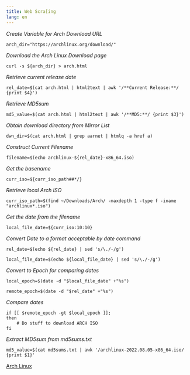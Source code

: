 ```yaml
---
title: Web Scra[ing
lang: en
---
```


*Create Variable for Arch Download URL*

`arch_dir="https://archlinux.org/download/"`

*Download the Arch Linux Download page*

`curl -s ${arch_dir} > arch.html`

*Retrieve current release date*

`rel_date=$(cat arch.html | html2text | awk '/**Current Release:**/ {print $4}')`

*Retrieve MD5sum*

`md5_value=$(cat arch.html | html2text | awk '/**MD5:**/ {print $3}')`

*Obtain download directory from Mirror List*

`dwn_dir=$(cat arch.html | grep aarnet | htmlq -a href a)`

*Construct Current Filename*

`filename=$(echo archlinux-${rel_date}-x86_64.iso)`

*Get the basename*

`curr_iso=${curr_iso_path##*/}`

*Retrieve local Arch ISO*

`curr_iso_path=$(find ~/Downloads/Arch/ -maxdepth 1 -type f -iname "archlinux*.iso")`

*Get the date from the filename*

`local_file_date=${curr_iso:10:10}`

*Convert Date to a format acceptable by date command*

`rel_date=$(echo ${rel_date} | sed 's/\./-/g')`

`local_file_date=$(echo ${local_file_date} | sed 's/\./-/g')`

*Convert to Epoch for comparing dates*

`local_epoch=$(date -d "$local_file_date" +"%s")`

`remote_epoch=$(date -d "$rel_date" +"%s")`

*Compare dates*

``` 
if [[ $remote_epoch -gt $local_epoch ]];
then
    # Do stuff to download ARCH ISO
fi 
```

*Extract MD5sum from md5sums.txt*

`md5_value=$(cat md5sums.txt | awk '/archlinux-2022.08.05-x86_64.iso/ {print $1}'`

[Arch Linux](Arch_Linux.md)
